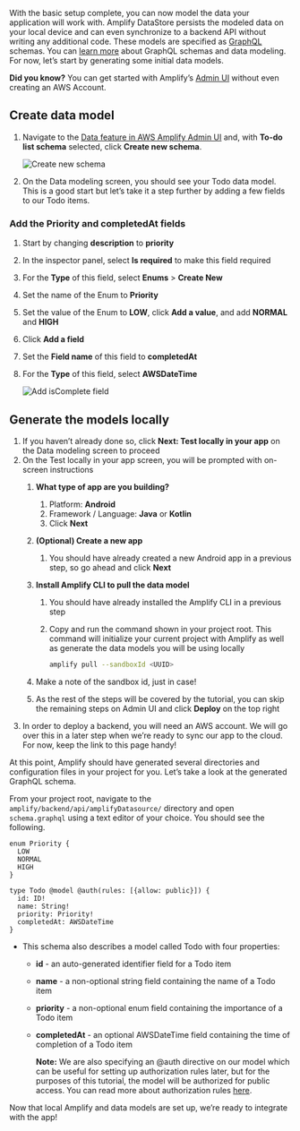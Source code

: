 With the basic setup complete, you can now model the data your application will work with. Amplify DataStore persists the modeled data on your local device and can even synchronize to a backend API without writing any additional code. These models are specified as [GraphQL](http://graphql.org/) schemas. You can [learn more](~/cli/graphql-transformer/overview.md) about GraphQL schemas and data modeling. For now, let’s start by generating some initial data models.

<amplify-callout>

**Did you know?** You can get started with Amplify’s [Admin UI](https://sandbox.amplifyapp.com/) without even creating an AWS Account.

</amplify-callout>

## Create data model

1. Navigate to the [Data feature in AWS Amplify Admin UI](https://sandbox.amplifyapp.com/start#datastore) and, with **To-do list schema** selected, click **Create new schema**.

    ![Create new schema](~/images/lib/getting-started/android/generate-model-admin-ui-create.png)

2. On the Data modeling screen, you should see your Todo data model.  This is a good start but let’s take it a step further by adding a few fields to our Todo items.

### Add the Priority and completedAt fields

1. Start by changing **description** to **priority**
2. In the inspector panel, select **Is required** to make this field required
3. For the **Type** of this field, select **Enums** > **Create New**
4. Set the name of the Enum to **Priority**
5. Set the value of the Enum to **LOW**, click **Add a value**, and add **NORMAL** and **HIGH**
6. Click **Add a field**
7. Set the **Field name** of this field to **completedAt**
8. For the **Type** of this field, select **AWSDateTime**

     ![Add isComplete field](~/images/lib/getting-started/android/generate-model-admin-ui-field.gif)


## Generate the models locally

1. If you haven’t already done so, click **Next: Test locally in your app** on the Data modeling screen to proceed
2. On the Test locally in your app screen, you will be prompted with on-screen instructions
    1. **What type of app are you building?**
        1. Platform: **Android**
        2. Framework / Language: **Java** or **Kotlin**
        3. Click **Next**
    2. **(Optional) Create a new app**
        1. You should have already created a new Android app in a previous step, so go ahead and click **Next**
    3. **Install Amplify CLI to pull the data model**
        1. You should have already installed the Amplify CLI in a previous step
        2. Copy and run the command shown in your project root. This command will initialize your current project with Amplify as well as generate the data models you will be using locally
            
            ```bash
            amplify pull --sandboxId <UUID>
            ```
            
    4. Make a note of the sandbox id, just in case!
    5. As the rest of the steps will be covered by the tutorial, you can skip the remaining steps on Admin UI and click **Deploy** on the top right
3. In order to deploy a backend, you will need an AWS account. We will go over this in a later step when we’re ready to sync our app to the cloud. For now, keep the link to this page handy!

At this point, Amplify should have generated several directories and configuration files in your project for you. Let’s take a look at the generated GraphQL schema.

From your project root, navigate to the `amplify/backend/api/amplifyDatasource/` directory and open `schema.graphql` using a text editor of your choice. You should see the following.

```
enum Priority {
  LOW
  NORMAL
  HIGH
}

type Todo @model @auth(rules: [{allow: public}]) {
  id: ID!
  name: String!
  priority: Priority!
  completedAt: AWSDateTime
}
```

- This schema also describes a model called Todo with four properties:
    - **id** - an auto-generated identifier field for a Todo item
    - **name** - a non-optional string field containing the name of a Todo item
    - **priority** - a non-optional enum field containing the importance of a Todo item
    - **completedAt** - an optional AWSDateTime field containing the time of completion of a Todo item

        <amplify-callout>

        **Note:** We are also specifying an @auth directive on our model which can be useful for setting up authorization rules later, but for the purposes of this tutorial, the model will be authorized for public access. You can read more about authorization rules [here](https://docs.amplify.aws/lib/datastore/setup-auth-rules/q/platform/android).

        </amplify-callout>

Now that local Amplify and data models are set up, we’re ready to integrate with the app!